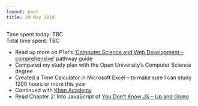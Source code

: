 ```yaml
---
layout: post
title: 29 May 2018
---
```


Time spent today: TBC  
Total time spent: TBC  

* Read up more on P1xt’s [‘Computer Science and Web Development – comprehensive’](https://github.com/P1xt/p1xt-guides/blob/master/cs-wd.md) pathway guide
* Compared my study plan with the Open University’s Computer Science degree
* Created a Time Calculator in Microsoft Excel – to make sure I can study 1200 hours or more this year
* Continued with [Khan Academy](https://www.khanacademy.com)
* Read Chapter 2: Into JavaScript of [You Don’t Know JS – Up and Going](https://github.com/getify/You-Dont-Know-JS/blob/master/up%20&%20going/README.md)



